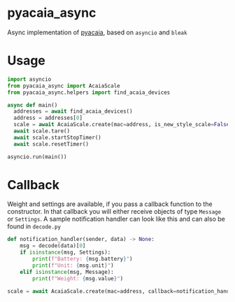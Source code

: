 # pyacaia_async
Async implementation of [pyacaia](https://github.com/lucapinello/pyacaia/tree/master/pyacaia), based on `asyncio` and `bleak`
# Usage
```python
import asyncio
from pyacaia_async import AcaiaScale
from pyacaia_async.helpers import find_acaia_devices

async def main()
  addresses = await find_acaia_devices()
  address = addresses[0]
  scale = await AcaiaScale.create(mac=address, is_new_style_scale=False)
  await scale.tare()
  await scale.startStopTimer()
  await scale.resetTimer()

asyncio.run(main())
```

# Callback
Weight and settings are available, if you pass a callback function to the constructor. 
In that callback you will either receive objects of type `Message` or `Settings`. A sample notification handler can look like this and can also be found in `decode.py`

```python
def notification_handler(sender, data) -> None:
    msg = decode(data)[0]
    if isinstance(msg, Settings):
        print(f"Battery: {msg.battery}")
        print(f"Unit: {msg.unit}")
    elif isinstance(msg, Message):
        print(f"Weight: {msg.value}")

scale = await AcaiaScale.create(mac=address, callback=notification_handler)
```
